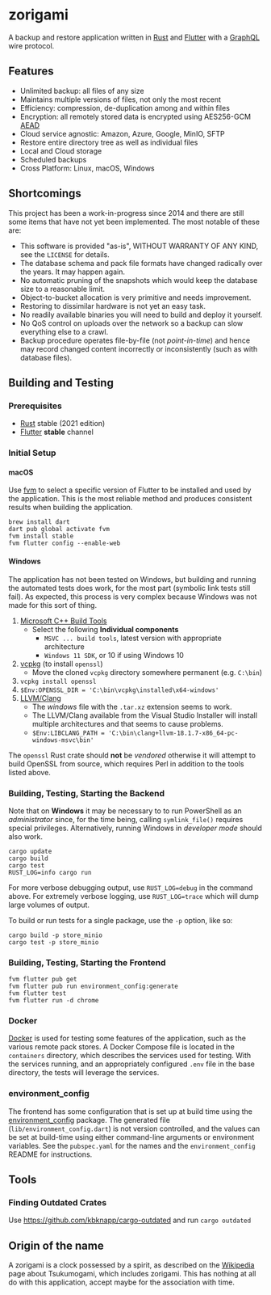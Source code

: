 # zorigami

A backup and restore application written in [Rust](https://www.rust-lang.org) and [Flutter](https://flutter.dev) with a [GraphQL](https://graphql.org) wire protocol.

## Features

* Unlimited backup: all files of any size
* Maintains multiple versions of files, not only the most recent
* Efficiency: compression, de-duplication among and within files
* Encryption: all remotely stored data is encrypted using AES256-GCM [AEAD](https://en.wikipedia.org/wiki/Authenticated_encryption)
* Cloud service agnostic: Amazon, Azure, Google, MinIO, SFTP
* Restore entire directory tree as well as individual files
* Local and Cloud storage
* Scheduled backups
* Cross Platform: Linux, macOS, Windows

## Shortcomings

This project has been a work-in-progress since 2014 and there are still some items that have not yet been implemented. The most notable of these are:

* This software is provided "as-is", WITHOUT WARRANTY OF ANY KIND, see the `LICENSE` for details.
* The database schema and pack file formats have changed radically over the years. It may happen again.
* No automatic pruning of the snapshots which would keep the database size to a reasonable limit.
* Object-to-bucket allocation is very primitive and needs improvement.
* Restoring to dissimilar hardware is not yet an easy task.
* No readily available binaries you will need to build and deploy it yourself.
* No QoS control on uploads over the network so a backup can slow everything else to a crawl.
* Backup procedure operates file-by-file (not _point-in-time_) and hence may record changed content incorrectly or inconsistently (such as with database files).

## Building and Testing

### Prerequisites

* [Rust](https://www.rust-lang.org) stable (2021 edition)
* [Flutter](https://flutter.dev) **stable** channel

### Initial Setup

#### macOS

Use [fvm](https://pub.dev/packages/fvm) to select a specific version of Flutter
to be installed and used by the application. This is the most reliable method
and produces consistent results when building the application.

```shell
brew install dart
dart pub global activate fvm
fvm install stable
fvm flutter config --enable-web
```

#### Windows

The application has not been tested on Windows, but building and running the automated tests does work, for the most part (symbolic link tests still fail). As expected, this process is very complex because Windows was not made for this sort of thing.

1. [Microsoft C++ Build Tools](https://visualstudio.microsoft.com/visual-cpp-build-tools/)
    * Select the following **Individual components**
        - `MSVC ... build tools`, latest version with appropriate architecture
        - `Windows 11 SDK`, or 10 if using Windows 10
1. [vcpkg](https://github.com/Microsoft/vcpkg) (to install `openssl`)
    * Move the cloned `vcpkg` directory somewhere permanent (e.g. `C:\bin`)
1. `vcpkg install openssl`
1. `$Env:OPENSSL_DIR = 'C:\bin\vcpkg\installed\x64-windows'`
1. [LLVM/Clang](https://github.com/llvm/llvm-project/releases)
    * The _windows_ file with the `.tar.xz` extension seems to work.
    * The LLVM/Clang available from the Visual Studio Installer will install multiple architectures and that seems to cause problems.
    * `$Env:LIBCLANG_PATH = 'C:\bin\clang+llvm-18.1.7-x86_64-pc-windows-msvc\bin'`

The `openssl` Rust crate should **not** be _vendored_ otherwise it will attempt to build OpenSSL from source, which requires Perl in addition to the tools listed above.

### Building, Testing, Starting the Backend

Note that on **Windows** it may be necessary to to run PowerShell as an _administrator_ since, for the time being, calling `symlink_file()` requires special privileges. Alternatively, running Windows in _developer mode_ should also work.

```shell
cargo update
cargo build
cargo test
RUST_LOG=info cargo run
```

For more verbose debugging output, use `RUST_LOG=debug` in the command above.
For extremely verbose logging, use `RUST_LOG=trace` which will dump large
volumes of output.

To build or run tests for a single package, use the `-p` option, like so:

```shell
cargo build -p store_minio
cargo test -p store_minio
```

### Building, Testing, Starting the Frontend

```shell
fvm flutter pub get
fvm flutter pub run environment_config:generate
fvm flutter test
fvm flutter run -d chrome
```

### Docker

[Docker](https://www.docker.com) is used for testing some features of the application, such as the various remote pack stores. A Docker Compose file is located in the `containers` directory, which describes the services used for testing. With the services running, and an appropriately configured `.env` file in the base directory, the tests will leverage the services.

### environment_config

The frontend has some configuration that is set up at build time using the
[environment_config](https://pub.dev/packages/environment_config) package. The
generated file (`lib/environment_config.dart`) is not version controlled, and
the values can be set at build-time using either command-line arguments or
environment variables. See the `pubspec.yaml` for the names and the
`environment_config` README for instructions.

## Tools

### Finding Outdated Crates

Use https://github.com/kbknapp/cargo-outdated and run `cargo outdated`

## Origin of the name

A zorigami is a clock possessed by a spirit, as described on the
[Wikipedia](https://en.wikipedia.org/wiki/Tsukumogami) page about
Tsukumogami, which includes zorigami. This has nothing at all do with
this application, accept maybe for the association with time.
